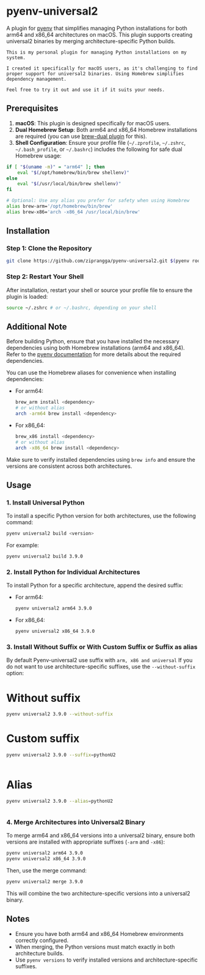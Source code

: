 # pyenv-universal2

A plugin for [pyenv](https://github.com/pyenv/pyenv) that simplifies managing Python installations for both arm64 and x86_64 architectures on macOS. This plugin supports creating universal2 binaries by merging architecture-specific Python builds.

```
This is my personal plugin for managing Python installations on my system.

I created it specifically for macOS users, as it's challenging to find proper support for universal2 binaries. Using Homebrew simplifies dependency management.

Feel free to try it out and use it if it suits your needs.
```

## Prerequisites

1. **macOS**: This plugin is designed specifically for macOS users.
2. **Dual Homebrew Setup**: Both arm64 and x86_64 Homebrew installations are required (you can use [brew-dual plugin](https://github.com/ziprangga/brew-dual.git) for this).
3. **Shell Configuration**: Ensure your profile file (`~/.zprofile`, `~/.zshrc`, `~/.bash_profile`, or `~/.bashrc`) includes the following for safe dual Homebrew usage:

```bash
if [ "$(uname -m)" = "arm64" ]; then
    eval "$(/opt/homebrew/bin/brew shellenv)"
else
    eval "$(/usr/local/bin/brew shellenv)"
fi

# Optional: Use any alias you prefer for safety when using Homebrew
alias brew-arm='/opt/homebrew/bin/brew'
alias brew-x86='arch -x86_64 /usr/local/bin/brew'
```

## Installation

### Step 1: Clone the Repository

```bash
git clone https://github.com/ziprangga/pyenv-universal2.git $(pyenv root)/plugins/pyenv-universal2
```

### Step 2: Restart Your Shell

After installation, restart your shell or source your profile file to ensure the plugin is loaded:

```bash
source ~/.zshrc # or ~/.bashrc, depending on your shell
```

## Additional Note

Before building Python, ensure that you have installed the necessary dependencies using both Homebrew installations (arm64 and x86_64). Refer to the [pyenv documentation](https://github.com/pyenv/pyenv/wiki#suggested-build-environment) for more details about the required dependencies.

You can use the Homebrew aliases for convenience when installing dependencies:

- For arm64:

  ```bash
  brew_arm install <dependency>
  # or without alias
  arch -arm64 brew install <dependency>
  ```

- For x86_64:

  ```bash
  brew_x86 install <dependency>
  # or without alias
  arch -x86_64 brew install <dependency>
  ```

Make sure to verify installed dependencies using `brew info` and ensure the versions are consistent across both architectures.

## Usage

### 1. Install Universal Python

To install a specific Python version for both architectures, use the following command:

```bash
pyenv universal2 build <version>
```

For example:

```bash
pyenv universal2 build 3.9.0
```

### 2. Install Python for Individual Architectures

To install Python for a specific architecture, append the desired suffix:

- For arm64:

  ```bash
  pyenv universal2 arm64 3.9.0
  ```

- For x86_64:

  ```bash
  pyenv universal2 x86_64 3.9.0
  ```

### 3. Install Without Suffix or With Custom Suffix or Suffix as alias

By default Pyenv-universal2 use suffix with `arm, x86 and universal`
If you do not want to use architecture-specific suffixes, use the `--without-suffix` option:

# Without suffix

```bash
pyenv universal2 3.9.0 --without-suffix
```

# Custom suffix

```bash
pyenv universal2 3.9.0 --suffix=pythonU2
```

```than python will be 3.9.0-pyhtonU2

```

# Alias

```bash
pyenv universal2 3.9.0 --alias=pythonU2
```

```than python will be pyhtonU2

```

### 4. Merge Architectures into Universal2 Binary

To merge arm64 and x86_64 versions into a universal2 binary, ensure both versions are installed with appropriate suffixes (`-arm` and `-x86`):

```bash
pyenv universal2 arm64 3.9.0
pyenv universal2 x86_64 3.9.0
```

Then, use the merge command:

```bash
pyenv universal2 merge 3.9.0
```

This will combine the two architecture-specific versions into a universal2 binary.

## Notes

- Ensure you have both arm64 and x86_64 Homebrew environments correctly configured.
- When merging, the Python versions must match exactly in both architecture builds.
- Use `pyenv versions` to verify installed versions and architecture-specific suffixes.
